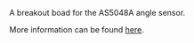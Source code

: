 A breakout boad for the AS5048A angle sensor.

More information can be found [here](zoetrope.io/as5048A).
